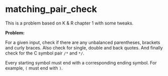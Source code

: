 # matching_pair_check

This is a problem based on K & R chapter 1 with some tweaks.

**Problem:**

For a given input, check if there are any unbalanced parentheses, brackets and curly braces. Also check
for single, double and back quotes. And finally check for the C symbol pair `/*` and `*/`.

Every starting symbol must end with a corresponding ending symbol. For example, `(` must end with `)`.
